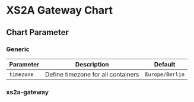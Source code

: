 # XS2A Gateway Chart

## Chart Parameter

### Generic

| Parameter | Description | Default |
|-----------|-------------|---------|
| `timezone` | Define timezone for all containers | `Europe/Berlin` |

### xs2a-gateway
